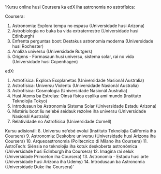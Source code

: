 'Kursu online husi Coursera ka edX iha astronomia no astrofísica:

Coursera:
1. Astronomia: Explora tempu no espasu (Universidade husi Arizona)
2. Astrobiologia no buka ba vida extraterrestre (Universidade husi Edinburgh)
3. Enfrenta perguntas boot: Destakus astronomia moderna (Universidade husi Rochester)
4. Analiza universu (Universidade Rutgers)
5. Origens - Formasaun husi universu, sistema solar, rai no vida (Universidade husi Copenhagen)

edX:
1. Astrofísica: Explora Exoplanetas (Universidade Nasionál Australia)
2. Astrofísica: Universu Violentu (Universidade Nasionál Australia)
3. Astrofísica: Cosmologia (Universidade Nasionál Australia)
4. Husi Atoms ba Estrelas: Oinsá física esplika amí mundo (Instituto Teknolojia Tokyo)
5. Introdusaun ba Astronomia Sistema Solar (Universidade Estadu Arizona)
6. Mistériu boot liu ne'ebé seidauk rezolve iha universu (Universidade Nasionál Australia)
7. Relatividade no Astrofísica (Universidade Cornell)

Kursu adisionál:
8. Universu ne'ebé evolui (Instituto Teknolojia California iha Coursera)
9. Astronomia: Deskobre universu (Universidade husi Arizona iha Coursera)
10. Arqueoastronomia (Politecnico di Milano iha Coursera)
11. AstroTech: Siénsia no teknolojia iha kotuk deskoberta astronómica (Universidade husi Edinburgh iha Coursera)
12. Imagina rai seluk (Universidade Princeton iha Coursera)
13. Astronomia - Estadu husi arte (Universidade husi Arizona iha Udemy)
14. Introdusaun ba Astronomia (Universidade Duke iha Coursera)'